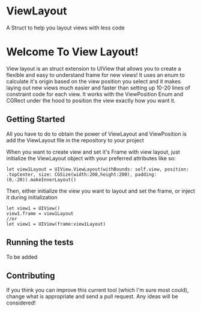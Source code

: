 # ViewLayout
A Struct to help you layout views with less code 
# Welcome To View Layout! 
View layout is an struct extension to UIView that allows you to create a flexible and easy to understand frame for new views! It uses an enum to calculate it's origin based on the view position you select and it makes laying out new views much easier and faster than setting up 10-20 lines of constraint code for each view. It works with the ViewPosition Enum and CGRect under the hood to position the view exactly how you want it. 
## Getting Started
All you have to do to obtain the power of ViewLayout and ViewPosition is add the ViewLayout file in the repository to your project

When you want to create view and set it's Frame with view layout, just initialize the ViewLayout object with your preferred attributes like so: 

```
let view1Layout = UIView.ViewLayout(withBounds: self.view, position: .topCenter, size: CGSize(width:200,height:200), padding: (0,-20)).makeInnerLayout()
```
Then, either initialize the view you want to layout and set the frame, or inject it during initialization

```
let view1 = UIView()
view1.frame = view1Layout
//or
let view1 = UIView(frame:view1Layout)
```
## Running the tests

To be added 

## Contributing
If you think you can improve this current tool (which I'm sure most could), change what is appropriate and send a pull request. Any ideas will be considered! 

